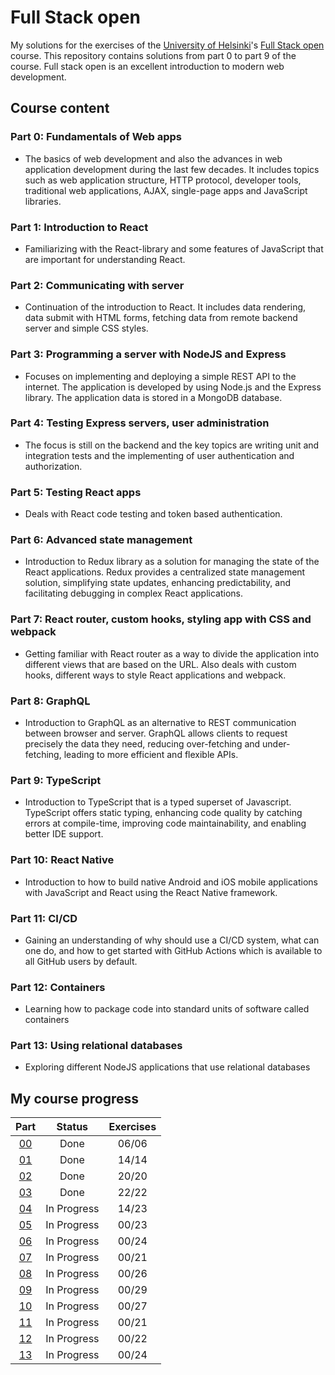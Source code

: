 # Full Stack open

My solutions for the exercises of the [University of Helsinki](https://www.helsinki.fi/)'s [Full Stack open](https://fullstackopen.com/) course. This repository contains solutions from part 0 to part 9 of the course. Full stack open is an excellent introduction to modern web development. 
## Course content

### Part 0: Fundamentals of Web apps
- The basics of web development and also the advances in web application development during the last few decades. It includes topics such as web application structure, HTTP protocol, developer tools, traditional web applications, AJAX, single-page apps and JavaScript libraries.

### Part 1: Introduction to React
- Familiarizing with the React-library and some features of JavaScript that are important for understanding React.

### Part 2: Communicating with server
- Continuation of the introduction to React. It includes data rendering, data submit with HTML forms, fetching data from remote backend server and simple CSS styles.

### Part 3: Programming a server with NodeJS and Express
- Focuses on implementing and deploying a simple REST API to the internet. The application is developed by using Node.js and the Express library. The application data is stored in a MongoDB database.

### Part 4: Testing Express servers, user administration
- The focus is still on the backend and the key topics are writing unit and integration tests and the implementing of user authentication and authorization.

### Part 5: Testing React apps
- Deals with React code testing and token based authentication.

### Part 6: Advanced state management
- Introduction to Redux library as a solution for managing the state of the React applications. Redux provides a centralized state management solution, simplifying state updates, enhancing predictability, and facilitating debugging in complex React applications.

### Part 7: React router, custom hooks, styling app with CSS and webpack
- Getting familiar with React router as a way to divide the application into different views that are based on the URL. Also deals with custom hooks, different ways to style React applications and webpack.

### Part 8: GraphQL
- Introduction to GraphQL as an alternative to REST communication between browser and server. GraphQL allows clients to request precisely the data they need, reducing over-fetching and under-fetching, leading to more efficient and flexible APIs.

### Part 9: TypeScript
- Introduction to TypeScript that is a typed superset of Javascript. TypeScript offers static typing, enhancing code quality by catching errors at compile-time, improving code maintainability, and enabling better IDE support.

### Part 10: React Native
- Introduction to how to build native Android and iOS mobile applications with JavaScript and React using the React Native framework.

### Part 11: CI/CD
- Gaining an understanding of why should use a CI/CD system, what can one do, and how to get started with GitHub Actions which is available to all GitHub users by default. 

### Part 12: Containers
- Learning how to package code into standard units of software called containers

### Part 13: Using relational databases
- Exploring different NodeJS applications that use relational databases

## My course progress

| Part             | Status      | Exercises |
| :------------:   | :---------: | :-------: |
| [00](./part_0/)  | Done        | 06/06     |
| [01](./part_1/)  | Done        | 14/14     |
| [02](./part_2/)  | Done        | 20/20     |
| [03](./part_3/)  | Done        | 22/22     |
| [04](./part_4/)  | In Progress | 14/23     |
| [05](./part_5/)  | In Progress | 00/23     |
| [06](./part_6/)  | In Progress | 00/24     |
| [07](./part_7/)  | In Progress | 00/21     |
| [08](./part_8/)  | In Progress | 00/26     |
| [09](./part_9/)  | In Progress | 00/29     |
| [10](./part_10/) | In Progress | 00/27     |
| [11](./part_11/) | In Progress | 00/21     |
| [12](./part_12/) | In Progress | 00/22     |
| [13](./part_13/) | In Progress | 00/24     |
